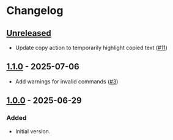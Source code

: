 <!-- Keep a Changelog guide -> https://keepachangelog.com -->

# Changelog

## [Unreleased]

- Update copy action to temporarily highlight copied text ([#11](https://github.com/dnsv/relative-actions/pull/11))

## [1.1.0] - 2025-07-06

- Add warnings for invalid commands ([#3](https://github.com/dnsv/relative-actions/pull/3))

## [1.0.0] - 2025-06-29

### Added

- Initial version.

[Unreleased]: https://github.com/dnsv/relative-actions/compare/v1.1.0...HEAD
[1.1.0]: https://github.com/dnsv/relative-actions/compare/v1.0.0...v1.1.0
[1.0.0]: https://github.com/dnsv/relative-actions/commits/v1.0.0
